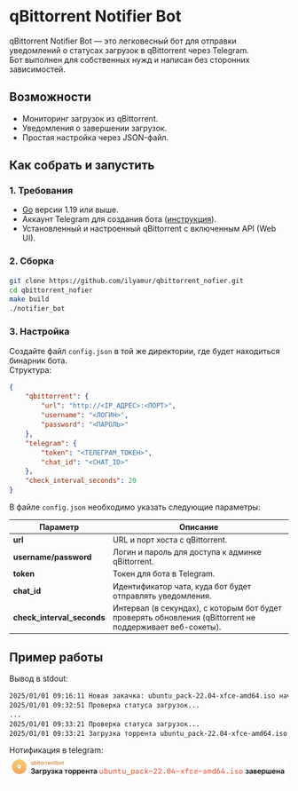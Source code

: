 # qBittorrent Notifier Bot

qBittorrent Notifier Bot — это легковесный бот для отправки уведомлений о статусах загрузок в qBittorrent через Telegram.  
Бот выполнен для собственных нужд и написан без сторонних зависимостей.

## Возможности

- Мониторинг загрузок из qBittorrent.
- Уведомления о завершении загрузок.
- Простая настройка через JSON-файл.


## Как собрать и запустить

### 1. Требования
- [Go](https://golang.org/) версии 1.19 или выше.
- Аккаунт Telegram для создания бота ([инструкция](https://core.telegram.org/bots#botfather)).
- Установленный и настроенный qBittorrent с включенным API (Web UI).

### 2. Сборка
```bash
git clone https://github.com/ilyamur/qbittorrent_nofier.git
cd qbittorrent_nofier
make build
./notifier_bot
```

### 3. Настройка

Создайте файл `config.json` в той же директории, где будет находиться бинарник бота.  
Структура:

```json
{
    "qbittorrent": {
        "url": "http://<IP_АДРЕС>:<ПОРТ>",
        "username": "<ЛОГИН>",
        "password": "<ПАРОЛЬ>"
    },
    "telegram": {
        "token": "<ТЕЛЕГРАМ_ТОКЕН>",
        "chat_id": "<CHAT_ID>"
    },
    "check_interval_seconds": 20
}
```

В файле `config.json` необходимо указать следующие параметры:

| Параметр                 | Описание                                                                                     |
|--------------------------|---------------------------------------------------------------------------------------------|
| **url**                 | URL и порт хоста с qBittorrent.                                                              |
| **username/password**   | Логин и пароль для доступа к админке qBittorrent.                                            |
| **token**               | Токен для бота в Telegram.                                                                   |
| **chat_id**             | Идентификатор чата, куда бот будет отправлять уведомления.                                    |
| **check_interval_seconds** | Интервал (в секундах), с которым бот будет проверять обновления (qBittorrent не поддерживает веб-сокеты). |

## Пример работы

Вывод в stdout:

```bash
2025/01/01 09:16:11 Новая закачка: ubuntu_pack-22.04-xfce-amd64.iso начала загрузку.
2025/01/01 09:32:51 Проверка статуса загрузок...
...
2025/01/01 09:33:21 Проверка статуса загрузок...
2025/01/01 09:33:21 Загрузка торрента ubuntu_pack-22.04-xfce-amd64.iso завершена
```

Нотификация в telegram: 
![Нотификация в telegram:](docs/tg_notification_example.png)
